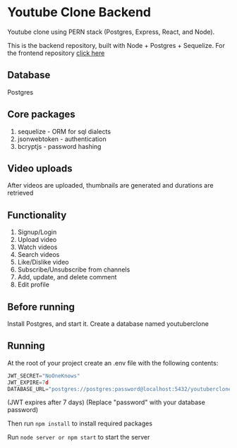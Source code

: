 # Youtube Clone Backend

Youtube clone using PERN stack (Postgres, Express, React, and Node). 

This is the backend repository, built with Node + Postgres + Sequelize. For the frontend repository [click here](https://github.com/Yongtai-Huang/youtube-clone-frontend)

## Database

Postgres

## Core packages

1. sequelize - ORM for sql dialects
2. jsonwebtoken - authentication
3. bcryptjs - password hashing

## Video uploads
After videos are uploaded, thumbnails are generated and durations are retrieved

## Functionality

1. Signup/Login
2. Upload video
3. Watch videos
4. Search videos
5. Like/Dislike video
6. Subscribe/Unsubscribe from channels
7. Add, update, and delete comment
8. Edit profile

## Before running

Install Postgres, and start it.
Create a database named youtuberclone

## Running

At the root of your project create an .env file with the following contents:

```javascript
JWT_SECRET="NoOneKnows"
JWT_EXPIRE=7d 
DATABASE_URL="postgres://postgres:password@localhost:5432/youtuberclone"
```

(JWT expires after 7 days)
(Replace "password" with your database password)

Then run <code>npm install</code> to install required packages

Run <code>node server or npm start</code> to start the server
